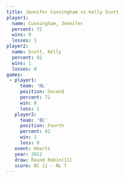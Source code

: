 ```yaml
---
title: Jennifer Cunningham vs Kelly Scott
player1:                    
  name: Cunningham, Jennifer
  percent: 72               
  wins: 0                   
  losses: 1                 
player2:                    
  name: Scott, Kelly        
  percent: 82               
  wins: 1                   
  losses: 0                 
games:
 - player1:          
     team: 'NL'      
     position: Second
     percent: 72     
     win: 0          
     loss: 1         
   player2:          
     team: 'BC'      
     position: Fourth
     percent: 82     
     win: 1          
     loss: 0         
   event: Hearts        
   year: 2012           
   draw: Round Robin(11)
   score: BC 11 - NL 7  
---
```

